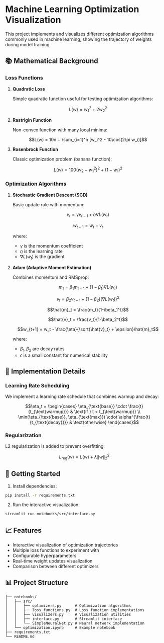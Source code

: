 # Machine Learning Optimization Visualization

This project implements and visualizes different optimization algorithms commonly used in machine learning, showing the trajectory of weights during model training.

## 📚 Mathematical Background

### Loss Functions

1. **Quadratic Loss**
   
   Simple quadratic function useful for testing optimization algorithms:
   ```math
   L(w) = w_1^2 + 2w_2^2
   ```

2. **Rastrigin Function**
   
   Non-convex function with many local minima:
   ```math
   L(w) = 10n + \sum_{i=1}^n [w_i^2 - 10\cos(2\pi w_i)]
   ```

3. **Rosenbrock Function**
   
   Classic optimization problem (banana function):
   ```math
   L(w) = 100(w_2 - w_1^2)^2 + (1 - w_1)^2
   ```

### Optimization Algorithms

1. **Stochastic Gradient Descent (SGD)**
   
   Basic update rule with momentum:
   ```math
   v_t = \gamma v_{t-1} + \eta \nabla L(w_t)
   ```
   ```math
   w_{t+1} = w_t - v_t
   ```
   where:
   - $\gamma$ is the momentum coefficient
   - $\eta$ is the learning rate
   - $\nabla L(w_t)$ is the gradient

2. **Adam (Adaptive Moment Estimation)**
   
   Combines momentum and RMSprop:
   ```math
   m_t = \beta_1 m_{t-1} + (1-\beta_1)\nabla L(w_t)
   ```
   ```math
   v_t = \beta_2 v_{t-1} + (1-\beta_2)(\nabla L(w_t))^2
   ```
   ```math
   \hat{m}_t = \frac{m_t}{1-\beta_1^t}
   ```
   ```math
   \hat{v}_t = \frac{v_t}{1-\beta_2^t}
   ```
   ```math
   w_{t+1} = w_t - \frac{\eta}{\sqrt{\hat{v}_t} + \epsilon}\hat{m}_t
   ```
   where:
   - $\beta_1, \beta_2$ are decay rates
   - $\epsilon$ is a small constant for numerical stability

## 🔧 Implementation Details

### Learning Rate Scheduling
We implement a learning rate schedule that combines warmup and decay:
```math
\eta_t = \begin{cases}
\eta_{\text{base}} \cdot \frac{t}{t_{\text{warmup}}} & \text{if } t < t_{\text{warmup}} \\
\min(\eta_{\text{base}}, \eta_{\text{max}}) \cdot \alpha^{\frac{t}{t_{\text{decay}}}} & \text{otherwise}
\end{cases}
```

### Regularization
L2 regularization is added to prevent overfitting:
```math
L_{\text{reg}}(w) = L(w) + \lambda\|w\|_2^2
```

## 🚀 Getting Started

1. Install dependencies:
```bash
pip install -r requirements.txt
```

2. Run the interactive visualization:
```bash
streamlit run notebooks/src/interface.py
```

## 📈 Features

- Interactive visualization of optimization trajectories
- Multiple loss functions to experiment with
- Configurable hyperparameters
- Real-time weight updates visualization
- Comparison between different optimizers

## 📊 Project Structure

```
├── notebooks/
│   ├── src/
│   │   ├── optimizers.py      # Optimization algorithms
│   │   ├── loss_functions.py  # Loss function implementations
│   │   ├── visualizers.py     # Visualization utilities
│   │   ├── interface.py       # Streamlit interface
│   │   └── SimpleNeuralNet.py # Neural network implementation
│   └── optimization.ipynb     # Example notebook
├── requirements.txt
└── README.md
```
